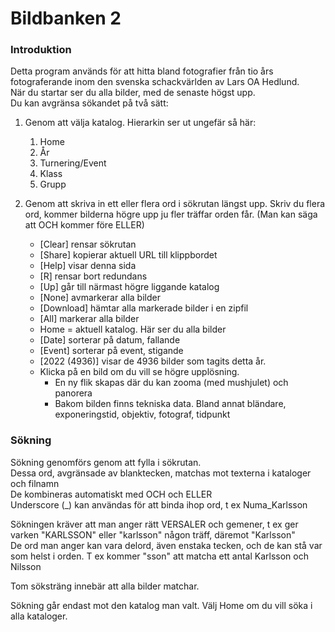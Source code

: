 # Bildbanken 2

### Introduktion

Detta program används för att hitta bland fotografier från tio års fotograferande inom den svenska schackvärlden av Lars OA Hedlund.  
När du startar ser du alla bilder, med de senaste högst upp.  
Du kan avgränsa sökandet på två sätt:

1. Genom att välja katalog. Hierarkin ser ut ungefär så här:
	1. Home
	2. År
	3. Turnering/Event
	4. Klass
	5. Grupp

2. Genom att skriva in ett eller flera ord i sökrutan längst upp.
	Skriv du flera ord, kommer bilderna högre upp ju fler träffar orden får.
	(Man kan säga att OCH kommer före ELLER)

	* [Clear] rensar sökrutan
	* [Share] kopierar aktuell URL till klippbordet
	* [Help] visar denna sida
	* [R] rensar bort redundans
	* [Up] går till närmast högre liggande katalog
	* [None] avmarkerar alla bilder
	* [Download] hämtar alla markerade bilder i en zipfil
	* [All] markerar alla bilder
	* Home = aktuell katalog. Här ser du alla bilder
	* [Date] sorterar på datum, fallande
	* [Event] sorterar på event, stigande
	* [2022 (4936)] visar de 4936 bilder som tagits detta år.
	* Klicka på en bild om du vill se högre upplösning. 
		* En ny flik skapas där du kan zooma (med mushjulet) och panorera
		* Bakom bilden finns tekniska data. Bland annat bländare, exponeringstid, objektiv, fotograf, tidpunkt

### Sökning

Sökning genomförs genom att fylla i sökrutan.  
Dessa ord, avgränsade av blanktecken, matchas mot texterna i kataloger och filnamn  
De kombineras automatiskt med OCH och ELLER  
Underscore (_) kan användas för att binda ihop ord, t ex Numa_Karlsson  

Sökningen kräver att man anger rätt VERSALER och gemener, t ex ger varken "KARLSSON" eller "karlsson" någon träff, däremot "Karlsson"  
De ord man anger kan vara delord, även enstaka tecken, och de kan stå var som helst i orden. T ex kommer "sson" att matcha ett antal Karlsson och Nilsson  

Tom söksträng innebär att alla bilder matchar.

Sökning går endast mot den katalog man valt. Välj Home om du vill söka i alla kataloger.